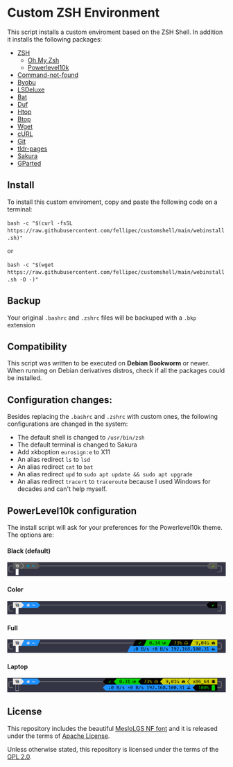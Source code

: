 # Custom ZSH Environment 

This script installs a custom enviroment based on the ZSH Shell. 
In addition it installs the following packages:

- [ZSH](https://www.zsh.org/)
  - [Oh My Zsh](https://ohmyz.sh/)
  - [Powerlevel10k](https://github.com/romkatv/powerlevel10k)
- [Command-not-found](https://tracker.debian.org/pkg/command-not-found)
- [Byobu](https://www.byobu.org/)
- [LSDeluxe](https://github.com/lsd-rs/lsd)
- [Bat](https://github.com/sharkdp/bat)
- [Duf](https://github.com/muesli/duf)
- [Htop](https://htop.dev/)
- [Btop](https://github.com/aristocratos/btop)
- [Wget](https://www.gnu.org/software/wget/)
- [cURL](https://curl.se/)
- [Git](https://git-scm.com/)
- [tldr-pages](https://github.com/tldr-pages/tldr)
- [Sakura](https://github.com/dabisu/sakura)
- [GParted](https://gparted.org/)

## Install

To install this custom enviroment, copy and paste the following code on a terminal:

`bash -c "$(curl -fsSL https://raw.githubusercontent.com/fellipec/customshell/main/webinstall.sh)"`

or

`bash -c "$(wget https://raw.githubusercontent.com/fellipec/customshell/main/webinstall.sh -O -)"`

## Backup

Your original `.bashrc` and `.zshrc` files will be backuped with a `.bkp` extension

## Compatibility

This script was written to be executed on **Debian Bookworm** or newer. When running on Debian derivatives distros, check if all the packages could be installed.

## Configuration changes:

Besides replacing the `.bashrc` and `.zshrc` with custom ones, the following configurations are changed in the system:

- The default shell is changed to `/usr/bin/zsh`
- The default terminal is changed to Sakura
- Add xkboption `eurosign:e` to X11
- An alias redirect `ls` to `lsd`
- An alias redirect `cat` to `bat`
- An alias redirect `upd` to `sudo apt update && sudo apt upgrade`
- An alias redirect `tracert` to `traceroute` because I used Windows for decades and can't help myself.

## PowerLevel10k configuration

The install script will ask for your preferences for the Powerlevel10k theme. The options are:

#### Black (default)

![Preview of the Black config](img/black.png)


#### Color

![Preview of the Color config](img/color.png)


#### Full

![Preview of the Full config](img/full.png)


#### Laptop

![Preview of the Laptop config](img/laptop.png)


## License

This repository includes the beautiful [MesloLGS NF font](https://github.com/romkatv/powerlevel10k?tab=readme-ov-file#meslo-nerd-font-patched-for-powerlevel10k) and it is released under the terms of [Apache License](https://raw.githubusercontent.com/romkatv/powerlevel10k-media/master/MesloLGS%20NF%20License.txt).

Unless otherwise stated, this repository is licensed under the terms of the [GPL 2.0](https://www.gnu.org/licenses/old-licenses/lgpl-2.0.html).
